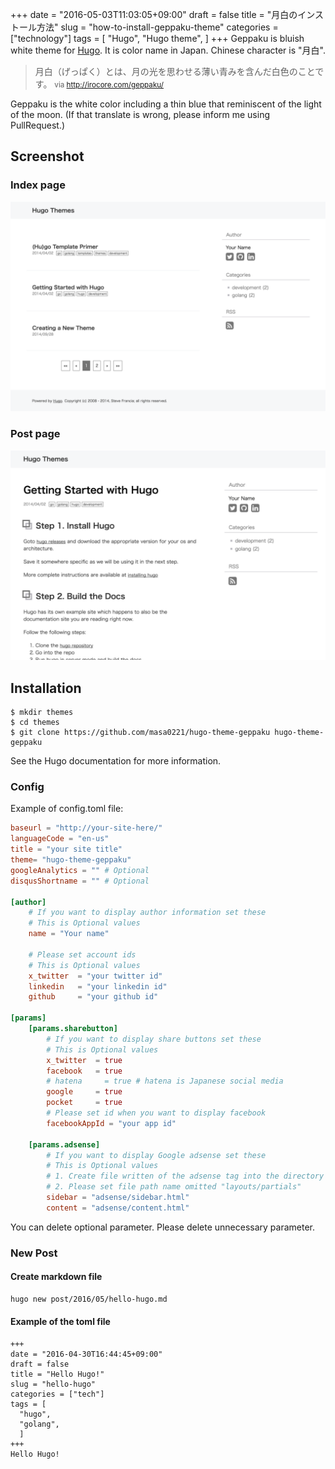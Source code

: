 +++
date = "2016-05-03T11:03:05+09:00"
draft = false
title = "月白のインストール方法"
slug = "how-to-install-geppaku-theme"
categories = ["technology"]
tags = [
  "Hugo",
  "Hugo theme",
  ]
+++
Geppaku is bluish white theme for [Hugo](http://gohugo.io/).
It is color name in Japan. Chinese character is "月白".

> 月白（げっぱく）とは、月の光を思わせる薄い青みを含んだ白色のことです。
<small>via http://irocore.com/geppaku/</small>

Geppaku is the white color including a thin blue that reminiscent of the light of the moon.
(If that translate is wrong, please inform me using PullRequest.)

## Screenshot
### Index page
![list](/list.png)

### Post page
![post](/screenshot.png)


## Installation

```
$ mkdir themes
$ cd themes
$ git clone https://github.com/masa0221/hugo-theme-geppaku hugo-theme-geppaku
```
See the Hugo documentation for more information.


### Config

Example of config.toml file:
```toml
baseurl = "http://your-site-here/"
languageCode = "en-us"
title = "your site title"
theme= "hugo-theme-geppaku"
googleAnalytics = "" # Optional
disqusShortname = "" # Optional

[author]
    # If you want to display author information set these
    # This is Optional values
    name = "Your name"

    # Please set account ids
    # This is Optional values
    x_twitter  = "your twitter id"
    linkedin   = "your linkedin id"
    github     = "your github id"

[params]
    [params.sharebutton]
        # If you want to display share buttons set these
        # This is Optional values
        x_twitter  = true
        facebook   = true
        # hatena     = true # hatena is Japanese social media
        google     = true
        pocket     = true
        # Please set id when you want to display facebook
        facebookAppId = "your app id"

    [params.adsense]
        # If you want to display Google adsense set these
        # This is Optional values
        # 1. Create file written of the adsense tag into the directory "layouts/partials"
        # 2. Please set file path name omitted "layouts/partials"
        sidebar = "adsense/sidebar.html"
        content = "adsense/content.html"
```
You can delete optional parameter.
Please delete unnecessary parameter.


### New Post
#### Create markdown file
```sh
hugo new post/2016/05/hello-hugo.md
```

#### Example of the toml file

```
+++
date = "2016-04-30T16:44:45+09:00"
draft = false
title = "Hello Hugo!"
slug = "hello-hugo"
categories = ["tech"]
tags = [
  "hugo",
  "golang",
  ]
+++
Hello Hugo!
```
